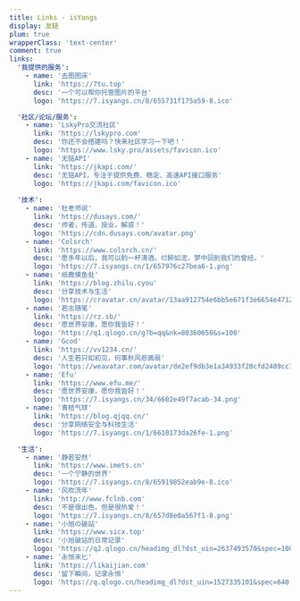 ```yaml
---
title: Links - isYangs
display: 友链
plum: true
wrapperClass: 'text-center'
comment: true
links:
  '我提供的服务':
    - name: '去图图床'
      link: 'https://7tu.top'
      desc: '一个可以帮你托管图片的平台'
      logo: 'https://7.isyangs.cn/8/655731f175a59-8.ico'

  '社区/论坛/服务':
    - name: 'LskyPro交流社区'
      link: 'https://lskypro.com'
      desc: '你还不会搭建吗？快来社区学习一下吧！'
      logo: 'https://www.lsky.pro/assets/favicon.ico'
    - name: '无铭API'
      link: 'https://jkapi.com/'
      desc: '无铭API，专注于提供免费、稳定、高速API接口服务'
      logo: 'https://jkapi.com/favicon.ico'
  
  '技术':
    - name: '杜老师说'
      link: 'https://dusays.com/'
      desc: '师者，传道，授业，解惑！'
      logo: 'https://cdn.dusays.com/avatar.png'
    - name: 'Colsrch'
      link: 'https://www.colsrch.cn/'
      desc: '愿多年以后，我可以酌一杯清酒，烂醉如泥，梦中回到我们的曾经。'
      logo: 'https://7.isyangs.cn/1/657976c27bea6-1.png'
    - name: '纸鹿摸鱼处'
      link: 'https://blog.zhilu.cyou'
      desc: '分享技术与生活'
      logo: 'https://cravatar.cn/avatar/13aa912754e6bb5e671f3e6654e4712d?s=100'
    - name: '若志随笔'
      link: 'https://rz.sb/'
      desc: '愿世界安康，愿你我皆好！'
      logo: 'https://q1.qlogo.cn/g?b=qq&nk=80360650&s=100'
    - name: 'Gcod'
      link: 'https://vv1234.cn/'
      desc: '人生若只如初见，何事秋风悲画扇'
      logo: 'https://weavatar.com/avatar/de2ef9db3e1a34933f20cfd2409cc767?s=300&r=g'
    - name: 'Efu'
      link: 'https://www.efu.me/'
      desc: '愿世界安康，愿你我皆好！'
      logo: 'https://7.isyangs.cn/34/6602e49f7acab-34.png'
    - name: '青桔气球'
      link: 'https://blog.qjqq.cn/'
      desc: '分享网络安全与科技生活'
      logo: 'https://7.isyangs.cn/1/6610173da26fe-1.png'

  '生活':
    - name: '静若安然'
      link: 'https://www.imets.cn'
      desc: '一个宁静的世界'
      logo: 'https://7.isyangs.cn/8/65919852eab9e-8.ico'
    - name: '风吹流年'
      link: 'http://www.fclnb.com'
      desc: '不是很出色，但是很热爱！'
      logo: 'https://7.isyangs.cn/8/657d8e0a567f1-8.png'
    - name: '小旭の破站'
      link: 'https://www.sicx.top'
      desc: '小旭破站的日常记录'
      logo: 'https://q2.qlogo.cn/headimg_dl?dst_uin=2637493570&spec=100'
    - name: '永恒末匕'
      link: 'https://likaijian.com'
      desc: '留下瞬间，记录永恒'
      logo: 'https://q.qlogo.cn/headimg_dl?dst_uin=1527335101&spec=640'
---
```


<!-- @layout-full-width -->

<ListLinks :links="frontmatter.links" />